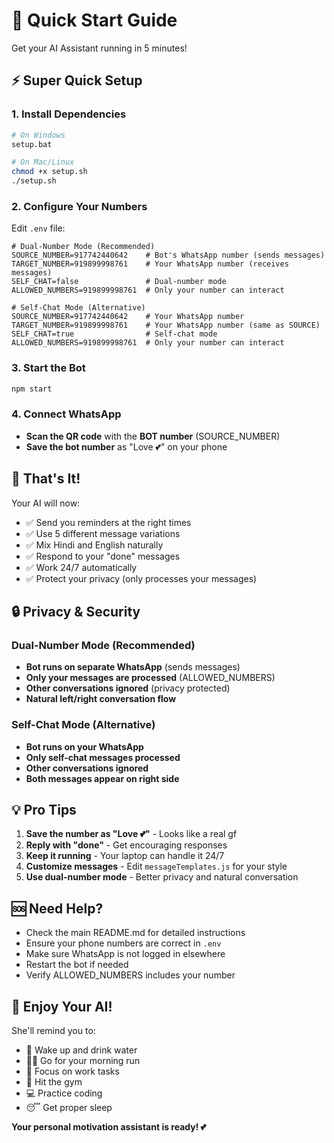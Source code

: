 # 🚀 Quick Start Guide

Get your AI Assistant running in 5 minutes!

## ⚡ Super Quick Setup

### 1. Install Dependencies
```bash
# On Windows
setup.bat

# On Mac/Linux
chmod +x setup.sh
./setup.sh
```

### 2. Configure Your Numbers
Edit `.env` file:
```env
# Dual-Number Mode (Recommended)
SOURCE_NUMBER=917742440642    # Bot's WhatsApp number (sends messages)
TARGET_NUMBER=919899998761    # Your WhatsApp number (receives messages)
SELF_CHAT=false               # Dual-number mode
ALLOWED_NUMBERS=919899998761  # Only your number can interact

# Self-Chat Mode (Alternative)
SOURCE_NUMBER=917742440642    # Your WhatsApp number
TARGET_NUMBER=919899998761    # Your WhatsApp number (same as SOURCE)
SELF_CHAT=true                # Self-chat mode
ALLOWED_NUMBERS=919899998761  # Only your number can interact
```

### 3. Start the Bot
```bash
npm start
```

### 4. Connect WhatsApp
- **Scan the QR code** with the **BOT number** (SOURCE_NUMBER)
- **Save the bot number** as "Love 💕" on your phone

## 🎯 That's It!

Your AI will now:
- ✅ Send you reminders at the right times
- ✅ Use 5 different message variations
- ✅ Mix Hindi and English naturally
- ✅ Respond to your "done" messages
- ✅ Work 24/7 automatically
- ✅ Protect your privacy (only processes your messages)

## 🔒 Privacy & Security

### Dual-Number Mode (Recommended)
- **Bot runs on separate WhatsApp** (sends messages)
- **Only your messages are processed** (ALLOWED_NUMBERS)
- **Other conversations ignored** (privacy protected)
- **Natural left/right conversation flow**

### Self-Chat Mode (Alternative)
- **Bot runs on your WhatsApp**
- **Only self-chat messages processed**
- **Other conversations ignored**
- **Both messages appear on right side**

## 💡 Pro Tips

1. **Save the number as "Love 💕"** - Looks like a real gf
2. **Reply with "done"** - Get encouraging responses
3. **Keep it running** - Your laptop can handle it 24/7
4. **Customize messages** - Edit `messageTemplates.js` for your style
5. **Use dual-number mode** - Better privacy and natural conversation

## 🆘 Need Help?

- Check the main README.md for detailed instructions
- Ensure your phone numbers are correct in `.env`
- Make sure WhatsApp is not logged in elsewhere
- Restart the bot if needed
- Verify ALLOWED_NUMBERS includes your number

## 🎉 Enjoy Your AI!

She'll remind you to:
- 🌅 Wake up and drink water
- 🏃‍♂️ Go for your morning run
- 💼 Focus on work tasks
- 💪 Hit the gym
- 💻 Practice coding
- 😴 Get proper sleep

**Your personal motivation assistant is ready! 💕** 